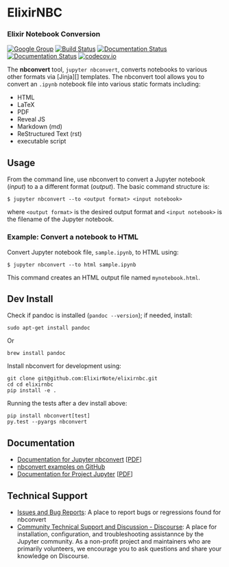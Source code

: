 # ElixirNBC

### Elixir Notebook Conversion

[![Google Group](https://img.shields.io/badge/-Google%20Group-lightgrey.svg)](https://groups.google.com/forum/#!forum/jupyter)
[![Build Status](https://travis-ci.org/jupyter/nbconvert.svg?branch=main)](https://travis-ci.org/jupyter/nbconvert)
[![Documentation Status](https://readthedocs.org/projects/nbconvert/badge/?version=latest)](https://nbconvert.readthedocs.io/en/latest/?badge=latest)
[![Documentation Status](https://readthedocs.org/projects/nbconvert/badge/?version=stable)](https://nbconvert.readthedocs.io/en/stable/?badge=stable)
[![codecov.io](https://codecov.io/github/jupyter/nbconvert/coverage.svg?branch=main)](https://codecov.io/github/jupyter/nbconvert?branch=main)

The **nbconvert** tool, `jupyter nbconvert`, converts notebooks to various other
formats via [Jinja][] templates. The nbconvert tool allows you to convert an
`.ipynb` notebook file into various static formats including:

- HTML
- LaTeX
- PDF
- Reveal JS
- Markdown (md)
- ReStructured Text (rst)
- executable script

## Usage

From the command line, use nbconvert to convert a Jupyter notebook (_input_) to a
a different format (_output_). The basic command structure is:

    $ jupyter nbconvert --to <output format> <input notebook>

where `<output format>` is the desired output format and `<input notebook>` is the
filename of the Jupyter notebook.

### Example: Convert a notebook to HTML

Convert Jupyter notebook file, `sample.ipynb`, to HTML using:

    $ jupyter nbconvert --to html sample.ipynb

This command creates an HTML output file named `mynotebook.html`.

## Dev Install

Check if pandoc is installed (`pandoc --version`); if needed, install:

```
sudo apt-get install pandoc
```

Or

```
brew install pandoc
```

Install nbconvert for development using:

```
git clone git@github.com:ElixirNote/elixirnbc.git
cd cd elixirnbc
pip install -e .
```

Running the tests after a dev install above:

```
pip install nbconvert[test]
py.test --pyargs nbconvert
```

## Documentation

- [Documentation for Jupyter nbconvert](https://nbconvert.readthedocs.io/en/latest/)
  [[PDF](https://media.readthedocs.org/pdf/nbconvert/latest/nbconvert.pdf)]
- [nbconvert examples on GitHub](https://github.com/jupyter/nbconvert-examples)
- [Documentation for Project Jupyter](https://jupyter.readthedocs.io/en/latest/index.html)
  [[PDF](https://media.readthedocs.org/pdf/jupyter/latest/jupyter.pdf)]

## Technical Support

- [Issues and Bug Reports](https://github.com/jupyter/nbconvert/issues): A place to report
  bugs or regressions found for nbconvert
- [Community Technical Support and Discussion - Discourse](https://discourse.jupyter.org/): A place for
  installation, configuration, and troubleshooting assistannce by the Jupyter community.
  As a non-profit project and maintainers who are primarily volunteers, we encourage you
  to ask questions and share your knowledge on Discourse.

